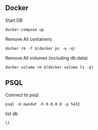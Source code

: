 # 

## Docker
Start DB
```
docker-compose up
```

Remove All containers
```
docker rm -f $(docker ps -a -q)
```

Remove All volumes (including db data)
```
docker volume rm $(docker volume ls -q)
```

## PSQL
Connect to psql
```
psql -U mandat -h 0.0.0.0 -p 5432
```

list db
```
\l
```